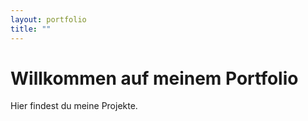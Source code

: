 ```yaml
---
layout: portfolio
title: ""
---
```


# Willkommen auf meinem Portfolio

Hier findest du meine Projekte.